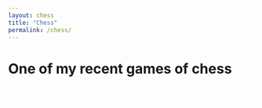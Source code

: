 ```yaml
---
layout: chess
title: "Chess"
permalink: /chess/
---
```


# One of my recent games of chess

<div id="chessboard" style="width: 70vw; max-width: 600px; margin: 20px auto;"></div>
<div id="game-moves" style="max-width: 600px; margin: 0 auto;"></div>
<div id="move-notes" style="max-width: 600px; margin: 20px auto; background: rgba(255,255,255,0.8); padding: 15px; border-radius: 5px;"></div>

<!-- Load chess libraries -->
<link rel="stylesheet" href="https://unpkg.com/@chrisoakman/chessboardjs@1.0.0/dist/chessboard-1.0.0.min.css">
<script src="https://cdnjs.cloudflare.com/ajax/libs/chess.js/0.10.2/chess.js"></script>
<script src="https://unpkg.com/@chrisoakman/chessboardjs@1.0.0/dist/chessboard-1.0.0.min.js"></script>

<script>
// Initialize game
const game = new Chess();
const board = Chessboard('chessboard', {
  position: 'start',
  draggable: true
});

// Your game in PGN format (replace with your moves)
const pgn = `
[Event "My Chess Game"]
[Site "Your Website"]
1. e4 {Best opening move!} e5 2. Nf3 {Developing knight} Nc6 
3. Bb5 {Ruy Lopez} a6 4. Ba4 Nf6 5. O-O Be7 6. Re1 b5 7. Bb3 O-O *
`;

// Load the game
game.loadPgn(pgn);
board.position(game.fen());

// Display moves and notes
const movesElement = document.getElementById('game-moves');
const notesElement = document.getElementById('move-notes');
let moveCount = 0;

game.history({ verbose: true }).forEach((move, i) => {
  // Show move notation
  if (i % 2 === 0) {
    moveCount++;
    movesElement.innerHTML += `<span class="move-number">${moveCount}.</span>`;
  }
  movesElement.innerHTML += `<span class="move" data-move="${i}">${move.san}</span> `;
  
  // Show notes if available
  if (move.comment) {
    notesElement.innerHTML += `<p><strong>Move ${moveCount}${i % 2 === 0 ? '' : '...'}:</strong> ${move.san}<br>${move.comment}</p>`;
  }
});

// Add click handlers for moves
document.querySelectorAll('.move').forEach(element => {
  element.addEventListener('click', (e) => {
    const moveIndex = parseInt(e.target.getAttribute('data-move'));
    const tempGame = new Chess();
    game.history({ verbose: true }).slice(0, moveIndex + 1).forEach(m => {
      tempGame.move(m);
    });
    board.position(tempGame.fen());
  });
});
</script>

<style>
#chessboard { 
  box-shadow: 0 5px 15px rgba(0,0,0,0.5);
  margin-bottom: 20px;
}
.move-number {
  font-weight: bold;
  margin-right: 5px;
}
.move {
  cursor: pointer;
  padding: 2px 5px;
  border-radius: 3px;
}
.move:hover {
  background: #ddd;
}
</style>